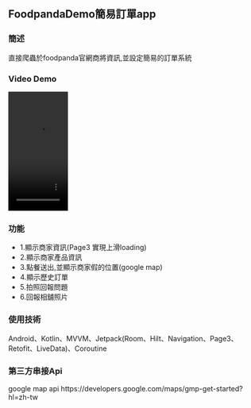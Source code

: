 <h2>FoodpandaDemo簡易訂單app</h2>

<h3>簡述</h3>
<p>直接爬蟲於foodpanda官網商將資訊,並設定簡易的訂單系統</p>

<h3>Video Demo</h3>
<video 
width="120" height="240" src="https://user-images.githubusercontent.com/16238242/182600352-73efcd29-8c32-4db2-bfaf-e4041ca337d3.mp4" >
</video>

<h3>功能</h3>
<ul>
<li>1.顯示商家資訊(Page3 實現上滑loading)</li>
<li>2.顯示商家產品資訊</li>
<li>3.點餐送出,並顯示商家假的位置(google map)</li>
<li>4.顯示歷史訂單</li>
<li>5.拍照回報問題</li>
<li>6.回報相舖照片</li>
</ul>

<h3>使用技術</h3>
<p>Android、Kotlin、MVVM、Jetpack(Room、Hilt、Navigation、Page3、Retofit、LiveData)、Coroutine</p>

<h3>第三方串接Api</h3>
<p>google map api https://developers.google.com/maps/gmp-get-started?hl=zh-tw</p>
